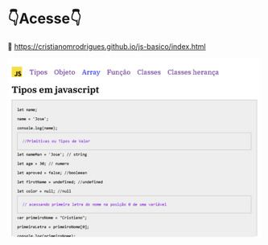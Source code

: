 # :point_down:Acesse:point_down:
:diamond_shape_with_a_dot_inside: https://cristianomrodrigues.github.io/js-basico/index.html

![alt text](https://github.com/cristianomrodrigues/js-basico/blob/main/git-js-basico-capa.png)
